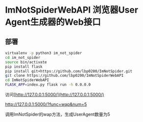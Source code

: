 # ImNotSpiderWebAPI 浏览器User Agent生成器的Web接口

## 部署
```bash
virtualenv -p python3 im_not_spider
cd im_not_spider
source bin/activate
pip install flask
pip install git+https://github.com/lbp0200/ImNotSpider.git
git clone https://github.com/lbp0200/ImNotSpiderWebAPI
cd ImNotSpiderWebAPI
FLASK_APP=index.py flask run -h 0.0.0.0
```
访问[http://127.0.0.1:5000/](http://127.0.0.1:5000/)

http://127.0.0.1:5000/?func=wap&num=5

调用ImNotSpider的wap方法，生成UserAgent数量为5
